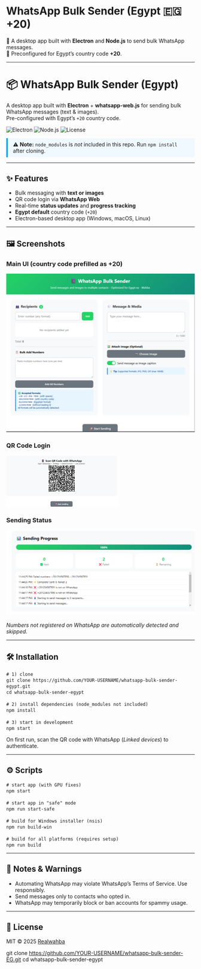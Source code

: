 # WhatsApp Bulk Sender (Egypt 🇪🇬 +20)

🚀 A desktop app built with **Electron** and **Node.js** to send bulk WhatsApp messages.  
📱 Preconfigured for Egypt’s country code **+20**.

---

<!DOCTYPE html>
<html lang="en">
<head>
  <meta charset="UTF-8">
  <title>WhatsApp Bulk Sender - Egypt</title>
</head>
<body>

<h1>📦 WhatsApp Bulk Sender (Egypt)</h1>

<p>
  A desktop app built with <strong>Electron</strong> + <strong>whatsapp-web.js</strong> for sending bulk WhatsApp messages (text &amp; images).<br>
  Pre-configured with Egypt’s <code>+20</code> country code.
</p>

<p>
  <img alt="Electron" src="https://img.shields.io/badge/Electron-27.x-47848F?logo=electron&logoColor=white">
  <img alt="Node.js" src="https://img.shields.io/badge/Node.js-%3E%3D%2018-339933?logo=node.js&logoColor=white">
  <img alt="License" src="https://img.shields.io/badge/License-MIT-000000">
</p>

<div style="border-left:4px solid #0ea5e9;padding:0.6em 1em;background:#f0f9ff;">
⚠️ <strong>Note:</strong> <code>node_modules</code> is <em>not</em> included in this repo. Run <code>npm install</code> after cloning.
</div>

<hr>

<h2>✨ Features</h2>
<ul>
  <li>Bulk messaging with <strong>text or images</strong></li>
  <li>QR code login via <strong>WhatsApp Web</strong></li>
  <li>Real-time <strong>status updates</strong> and <strong>progress tracking</strong></li>
  <li><strong>Egypt default</strong> country code (<code>+20</code>)</li>
  <li>Electron-based desktop app (Windows, macOS, Linux)</li>
</ul>

<hr>

<h2>🖼️ Screenshots</h2>
<h3>Main UI (country code prefilled as +20)</h3>
<img src="screenshots/ui.png" alt="Main UI" width="600">
<h3>QR Code Login</h3>
<img src="screenshots/qrcode.png" alt="QR Code Login" width="300">
<h3>Sending Status</h3>
<img src="screenshots/status.png" alt="Sending Status" width="600">
<p><em>Numbers not registered on WhatsApp are automatically detected and skipped.</em></p>

<hr>

<h2>🛠 Installation</h2>

<pre><code># 1) clone
git clone https://github.com/YOUR-USERNAME/whatsapp-bulk-sender-egypt.git
cd whatsapp-bulk-sender-egypt

# 2) install dependencies (node_modules not included)
npm install

# 3) start in development
npm start
</code></pre>

<p>
On first run, scan the QR code with WhatsApp (<em>Linked devices</em>) to authenticate.
</p>

<hr>

<h2>⚙️ Scripts</h2>

<pre><code># start app (with GPU fixes)
npm start

# start app in "safe" mode
npm run start-safe

# build for Windows installer (nsis)
npm run build-win

# build for all platforms (requires setup)
npm run build
</code></pre>

<hr>

<h2>🔐 Notes &amp; Warnings</h2>
<ul>
  <li>Automating WhatsApp may violate WhatsApp’s Terms of Service. Use responsibly.</li>
  <li>Send messages only to contacts who opted in.</li>
  <li>WhatsApp may temporarily block or ban accounts for spammy usage.</li>
</ul>

<hr>

<h2>📄 License</h2>
<p>MIT © 2025 <a href="https://github.com/Realwahba">Realwahba</a></p>

</body>
</html>

git clone https://github.com/YOUR-USERNAME/whatsapp-bulk-sender-EG.git
cd whatsapp-bulk-sender-egypt
